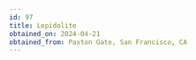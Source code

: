 ```yaml
---
id: 97
title: Lepidolite
obtained_on: 2024-04-21
obtained_from: Paxton Gate, San Francisco, CA
---
```

